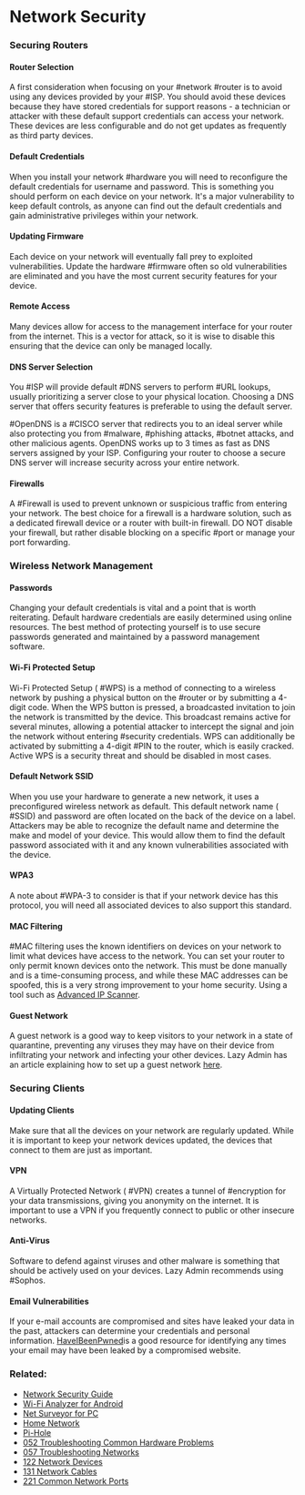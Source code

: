  # Network Security

### Securing Routers

#### Router Selection

A first consideration when focusing on your #network #router is to avoid using any devices provided by your #ISP. You should avoid these devices because they have stored credentials for support reasons - a technician or attacker with these default support credentials can access your network. These devices are less configurable and do not get updates as frequently as third party devices.

#### Default Credentials

When you install your network #hardware you will need to reconfigure the default credentials for username and password. This is something you should perform on each device on your network. It's a major vulnerability to keep default controls, as anyone can find out the default credentials and gain administrative privileges within your network.

#### Updating Firmware

Each device on your network will eventually fall prey to exploited vulnerabilities. Update the hardware #firmware often so old vulnerabilities are eliminated and you have the most current security features for your device. 

#### Remote Access

Many devices allow for access to the management interface for your router from the internet.  This is a vector for attack, so it is wise to disable this ensuring that the device can only be managed locally.

#### DNS Server Selection

You #ISP will provide default #DNS servers to perform #URL lookups, usually prioritizing a server close to your physical location. Choosing a DNS server that offers security features is preferable to using the default server.

#OpenDNS is a #CISCO server that redirects you to an ideal server while also protecting you from #malware, #phishing attacks, #botnet attacks, and other malicious agents. OpenDNS works up to 3 times as fast as DNS servers assigned by your ISP. Configuring your router to choose a secure DNS server will increase security across your entire network.

#### Firewalls

A #Firewall is used to prevent unknown or suspicious traffic from entering your network. The best choice for a firewall is a hardware solution, such as a dedicated firewall device or a router with built-in firewall. DO NOT disable your firewall, but rather disable blocking on a specific #port or manage your port forwarding.

### Wireless Network Management

#### Passwords

Changing your default credentials is vital and a point that is worth reiterating. Default hardware credentials are easily determined using online resources. The best method of protecting yourself is to use secure passwords generated and maintained by a password management software.

#### Wi-Fi Protected Setup

Wi-Fi Protected Setup ( #WPS) is a method of connecting to a wireless network by pushing a physical button on the #router or by submitting a 4-digit code. When the WPS button is pressed, a broadcasted invitation to join the network is transmitted by the device.  This broadcast remains active for several minutes, allowing a potential attacker to intercept the signal and join the network without entering #security credentials. WPS can additionally be activated by submitting a 4-digit #PIN to the router, which is easily cracked. Active WPS is a security threat and should be disabled in most cases.

#### Default Network SSID

When you use your hardware to generate a new network, it uses a preconfigured wireless network as default. This default network name ( #SSID) and password are often located on the back of the device on a label. Attackers may be able to recognize the default name and determine the make and model of your device. This would allow them to find the default password associated with it and any known vulnerabilities associated with the device.

#### WPA3

A note about #WPA-3 to consider is that if your network device has this protocol, you will need all associated devices to also support this standard.

#### MAC Filtering

#MAC filtering uses the known identifiers on devices on your network to limit what devices have access to the network. You can set your router to only permit known devices onto the network. This must be done manually and is a time-consuming process, and while these MAC addresses can be spoofed, this is a very strong improvement to your home security. Using a tool such as [Advanced IP Scanner](https://lazyadmin.nl/go/program/advanced-ip-scanner/ 'Tool for Identifying MAC Addresses').

#### Guest Network

A guest network is a good way to keep visitors to your network in a state of quarantine, preventing any viruses they may have on their device from infiltrating your network and infecting your other devices. Lazy Admin has an article explaining how to set up a guest network [here](https://lazyadmin.nl/home-network/howto-setup-unifi-guest-portal/ 'Guest Network Setup Guide').

### Securing Clients

#### Updating Clients

Make sure that all the devices on your network are regularly updated. While it is important to keep your network devices updated, the devices that connect to them are just as important.


#### VPN

A Virtually Protected Network ( #VPN) creates a tunnel of #encryption for your data transmissions, giving you anonymity on the internet. It is important to use a VPN if you frequently connect to public or other insecure networks.

#### Anti-Virus

Software to defend against viruses and other malware is something that should be actively used on your devices. Lazy Admin recommends using #Sophos.

#### Email Vulnerabilities

If your e-mail accounts are compromised and sites have leaked your data in the past, attackers can determine your credentials and personal information. [HaveIBeenPwned](https://haveibeenpwned.com/ 'Check if your email is compromised here')is a good resource for identifying any times your email may have been leaked by a compromised website.


### Related:

- [Network Security Guide](https://lazyadmin.nl/home-network/home-network-security/ 'Study Resource for these Notes')
- [Wi-Fi Analyzer for Android](https://play.google.com/store/apps/details?id=com.farproc.wifi.analyzer&hl=en&pli=1 'Wi-Fi Signal Analyzer')
- [Net Surveyor for PC](https://nutsaboutnets.com/archives/netsurveyor-wifi-scanner/ 'Network Surveying Tool')
- [Home Network](Home%20Network.md)
- [Pi-Hole](Pi-Hole.md)
- [052 Troubleshooting Common Hardware Problems](052%20Troubleshooting%20Common%20Hardware%20Problems.md)
- [057 Troubleshooting Networks](057%20Troubleshooting%20Networks.md)
- [122 Network Devices](122%20Network%20Devices.md)
- [131 Network Cables](131%20Network%20Cables.md)
- [221 Common Network Ports](221%20Common%20Network%20Ports.md)